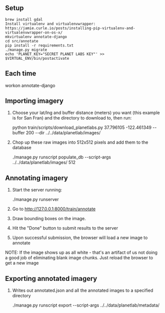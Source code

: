 Setup
-----------
    brew install gdal
    Install virtualenv and virtualenvwrapper: https://jamie.curle.io/posts/installing-pip-virtualenv-and-virtualenvwrapper-on-os-x/
    mkvirtualenv annotate-django
    cd src/annotate
    pip install -r requirements.txt
    ./manage.py migrate
    echo 'PLANET_KEY="SECRET PLANET LABS KEY"' >> $VIRTUAL_ENV/bin/postactivate

Each time
---------

workon annotate-django

Importing imagery
-------------------
1. Choose your lat/lng and buffer distance (meters) you want (this example is for San Fran) and the directory to download to, then run:

    python train/scripts/download_planetlabs.py 37.796105 -122.461349 --buffer 200 --dir ../../data/planetlab/images/

2. Chop up these raw images into 512x512 pixels and add them to the database

   ./manage.py runscript populate_db --script-args ../../data/planetlab/images/ 512

Annotating imagery
--------------------
1. Start the server running:

    ./manage.py runserver

2. Go to http://127.0.0.1:8000/train/annotate

3. Draw bounding boxes on the image.

4. Hit the "Done" button to submit results to the server

5. Upon successful submission, the browser will load a new image to annotate

NOTE: If the image shows up as all white - that's an artifact of us not doing
a good job of eliminating blank image chunks.  Just reload the browser to get a new image

Exporting annotated imagery
-----------------------------
1. Writes out annotated.json and all the annotated images to a specified directory

    ./manage.py runscript export --script-args ../../data/planetlab/metadata/
